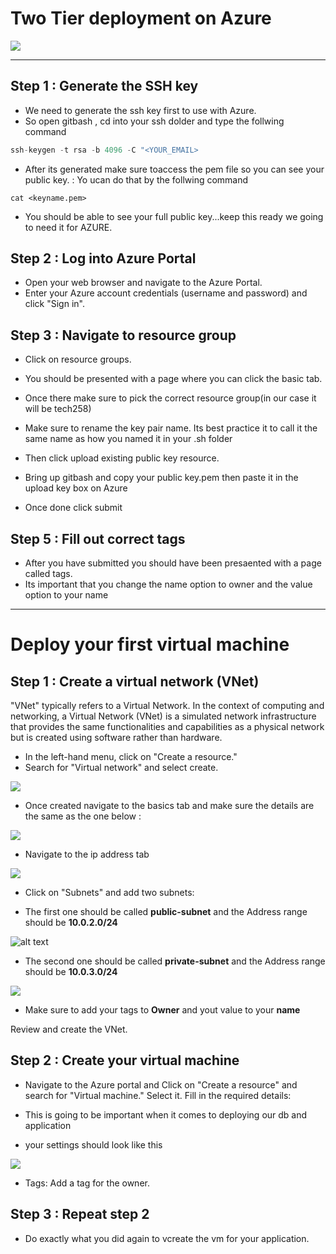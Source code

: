 # Two Tier deployment on Azure 

![](https://pendulum-it.com/wp-content/uploads/2020/05/Azure-logo-blue.jpg)


*******************************************

## Step 1 : Generate the SSH key

* We need to generate the ssh key first to use with Azure. 
* So open gitbash , cd into your ssh dolder and type the follwing command 

```python
ssh-keygen -t rsa -b 4096 -C "<YOUR_EMAIL>
```

* After its generated make sure toaccess the pem file so you can see your public key. : Yo ucan do that by the follwing command 

```
cat <keyname.pem>
```

* You should be able to see your full public key...keep this ready we going to need it for AZURE.

## Step 2 : Log into Azure Portal 

* Open your web browser and navigate to the Azure Portal.
* Enter your Azure account credentials (username and password) and click "Sign in".


## Step 3  : Navigate to resource group 

* Click on resource groups. 

* You should be presented with a page where you can click the basic tab.
*  Once there make sure to pick the correct resource group(in our case it will be tech258)
* Make sure to rename the key pair name. Its best practice it to call it the same name as how you named it in your .sh folder
* Then click upload existing public key resource. 
* Bring up gitbash and copy your public key.pem then paste it in the upload key box on Azure
* Once done click submit 

## Step 5 : Fill out correct tags 

* After you have submitted you should have been presaented with a page called tags.
* Its important that you change the name option to owner and the value option to your name
  

*********************************

# Deploy your first virtual machine 

## Step 1 : Create a virtual network (VNet)

"VNet" typically refers to a Virtual Network. In the context of computing and networking, a Virtual Network (VNet) is a simulated network infrastructure that provides the same functionalities and capabilities as a physical network but is created using software rather than hardware.

* In the left-hand menu, click on "Create a resource."
 * Search for "Virtual network" and select create.
    
![](images/121.jpg)


* Once created navigate to the basics tab and make sure the details are the same as the one below : 

![](images/54.jpg)


* Navigate to the ip address tab
  
![](images/45.jpg)





* Click on "Subnets" and add two subnets:

* The first one should be called **public-subnet** and the Address range should be **10.0.2.0/24**

![alt text](images/34.jpg)


* The second one should be called **private-subnet** and the Address range should be **10.0.3.0/24**

![](images/234.jpg)

* Make sure to add your tags to **Owner** and yout value to your **name**


Review and create the VNet. 

## Step 2 : Create your virtual machine

* Navigate to the Azure portal and Click on "Create a resource" and search for "Virtual machine." Select it.
Fill in the required details:

* This is going to be important when it comes to deploying our db and application 
  


* your settings should look like this
  
![](images/77.jpg)

* Tags: Add a tag for the owner.

## Step 3 : Repeat step 2

* Do exactly what you did again to vcreate the vm for your application.



